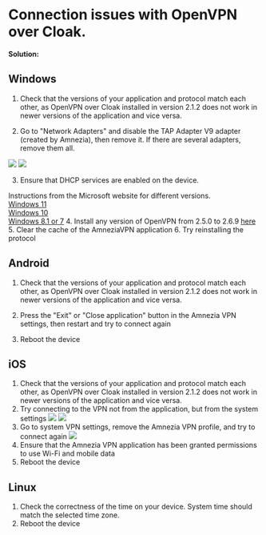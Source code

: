 # Connection issues with OpenVPN over Cloak.


**Solution:**

## Windows


1. Check that the versions of your application and protocol match each other, as OpenVPN over Cloak installed in version 2.1.2 does not work in newer versions of the application and vice versa.

2. Go to "Network Adapters" and disable the TAP Adapter V9 adapter (created by Amnezia), then remove it. If there are several adapters, remove them all.

![](https://raw.githubusercontent.com/amnezia-vpn/amnezia.org-content/master/docs/en/troubleshooting/01_connection_problem_ovpn_cloak/img/ts_cpoc_en_1.png)
![](https://raw.githubusercontent.com/amnezia-vpn/amnezia.org-content/master/docs/en/troubleshooting/01_connection_problem_ovpn_cloak/img/ts_cpoc_en_2.png)

3. Ensure that DHCP services are enabled on the device.

 Instructions from the Microsoft website for different versions.\
    [Windows 11] \
    [Windows 10] \
    [Windows 8.1 or 7]
4. Install any version of OpenVPN from 2.5.0 to 2.6.9 [here]
5. Clear the cache of the AmneziaVPN application
6. Try reinstalling the protocol
## Android

1. Check that the versions of your application and protocol match each other, as OpenVPN over Cloak installed in version 2.1.2 does not work in newer versions of the application and vice versa.

2. Press the "Exit" or "Close application" button in the Amnezia VPN settings, then restart and try to connect again
3. Reboot the device
## iOS

1. Check that the versions of your application and protocol match each other, as OpenVPN over Cloak installed in version 2.1.2 does not work in newer versions of the application and vice versa.
2. Try connecting to the VPN not from the application, but from the system settings
       ![](https://raw.githubusercontent.com/amnezia-vpn/amnezia.org-content/master/docs/en/troubleshooting/01_connection_problem_ovpn_cloak/img/ts_cpoc_ru_3.png)
  ![](https://raw.githubusercontent.com/amnezia-vpn/amnezia.org-content/master/docs/en/troubleshooting/01_connection_problem_ovpn_cloak/img/ts_cpoc_ru_4.png)
3. Go to system VPN settings, remove the Amnezia VPN profile, and try to connect again
  ![](https://raw.githubusercontent.com/amnezia-vpn/amnezia.org-content/master/docs/en/troubleshooting/01_connection_problem_ovpn_cloak/img/ts_cpoc_ru_5.png)
4. Ensure that the Amnezia VPN application has been granted permissions to use Wi-Fi and mobile data
5. Reboot the device
## Linux
1. Check the correctness of the time on your device. System time should match the selected time zone.
2. Reboot the device

&nbsp;


[How to set up your own VPN with Amnezia]: ../instructions/0_starter-guide
[Windows 11]: https://support.microsoft.com/en-us/windows/change-tcp-ip-settings-bd0a07af-15f5-cd6a-363f-ca2b6f391ace#WindowsVersion=Windows_11
[Windows 10]: https://support.microsoft.com/en-us/windows/change-tcp-ip-settings-bd0a07af-15f5-cd6a-363f-ca2b6f391ace#WindowsVersion=Windows_10
[Windows 8.1 or 7]: https://support.microsoft.com/en-us/windows/change-tcp-ip-settings-bd0a07af-15f5-cd6a-363f-ca2b6f391ace#WindowsVersion=Windows_8.1_or_Windows_7
[here]: https://community.openvpn.net/openvpn/wiki/Downloads
